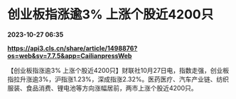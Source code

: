 # 创业板指涨逾3% 上涨个股近4200只

**2023-10-27 06:35**

**https://api3.cls.cn/share/article/1498876?os=web&sv=7.7.5&app=CailianpressWeb**

【创业板指涨逾3% 上涨个股近4200只】财联社10月27日电，指数走强，创业板指拉升涨逾3%，沪指涨1.23%，深成指涨2.32%。医药医疗、汽车产业链、纺织服装、食品消费、锂电池等方向涨幅居前，两市上涨个股近4200只。